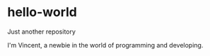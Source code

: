 # hello-world
Just another repository

I'm Vincent, a newbie in the world of programming and developing.
